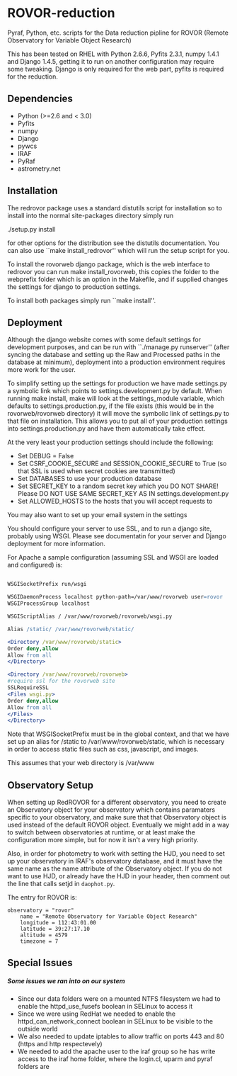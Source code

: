 ROVOR-reduction
===============

Pyraf, Python, etc. scripts for the Data reduction pipline for ROVOR (Remote Observatory for Variable Object Research)


This has been tested on RHEL with Python 2.6.6, Pyfits 2.3.1, numpy 1.4.1 and Django 1.4.5, getting it to run on another configuration
may require some tweaking. Django is only required for the web part, pyfits is required for the reduction.

Dependencies
------------

* Python  (>=2.6 and < 3.0)
* Pyfits 
* numpy  
* Django 
* pywcs 
* IRAF
* PyRaf
* astrometry.net


Installation
------------

The redrovor package uses a standard distutils script for installation
so to install into the normal site-packages directory simply run

./setup.py install

for other options for the distribution see the distutils documentation. You can
also use ``make install_redrovor'' which will run the setup script for you.

To install the rovorweb django package, which is the web interface to redrovor
you can run make install_rovorweb, this copies the folder to the webprefix folder which is an option in the Makefile, and if supplied changes the settings for django to production settings.

To install both packages simply run ``make install''.

Deployment
----------

Although the django website comes with some default settings for development purposes, and can be run with ``./manage.py runserver'' (after syncing the database and setting up the Raw and Processed paths in the database at minimum), deployment into a production environment requires more work for the user.

To simplify setting up the settings for production we have made settings.py a symbolic link which points to settings.development.py by default. When running make install, make will look at the settings_module variable, which defaults to settings.production.py, if the file exists (this would be in the rovorweb/rovorweb directory) it will move the symbolic link of settings.py to that file on installation. This allows you to put all of your production settings into settings.production.py and have them automatically take effect.

At the very least your production settings should include the following:
* Set DEBUG = False
* Set CSRF_COOKIE_SECURE and SESSION_COOKIE_SECURE to True (so that SSL is used when secret cookies are transmitted)
* Set DATABASES to use your production database
* Set SECRET_KEY to a random secret key which you DO NOT SHARE! Please DO NOT USE SAME SECRET_KEY AS IN settings.development.py
* Set ALLOWED_HOSTS to the hosts that you will accept requests to

You may also want to set up your email system in the settings

You should configure your server to use SSL, and to run a django site, probably using WSGI. Please see documentatin for your server
and Django deployment for more information.

For Apache a sample configuration (assuming SSL and WSGI are loaded and configured) is:
```apache

WSGISocketPrefix run/wsgi

WSGIDaemonProcess localhost python-path=/var/www/rovorweb user=rovor
WSGIProcessGroup localhost

WSGIScriptAlias / /var/www/rovorweb/rovorweb/wsgi.py

Alias /static/ /var/www/rovorweb/static/

<Directory /var/www/rovorweb/static>
Order deny,allow
Allow from all
</Directory>

<Directory /var/www/rovorweb/rovorweb>
#require ssl for the rovorweb site
SSLRequireSSL  
<Files wsgi.py>
Order deny,allow
Allow from all
</Files>
</Directory>
```

Note that WSGISocketPrefix must be in the global context, and that we have set
up an alias for /static to /var/www/rovorweb/static, which is necessary in order to access static files such as css, javascript, and images. 

This assumes that your web directory is /var/www

Observatory Setup
-----------------

When setting up RedROVOR for a different observatory, you need to create an Observatory object for your observatory which contains paramaters
specific to your observatory, and make sure that that Observatory object is used instead of the default ROVOR object. Eventually we might add in
a way to switch between observatories at runtime, or at least make the configuration more simple, but for now it isn't a very high priority.

Also, in order for photometry to work with setting the HJD, you need to set up your observatory in IRAF's observatory database, and it must have the same
name as the name attribute of the Observatory object. If you do not want to use HJD, or already have the HJD in your header, then comment out the line that 
calls setjd in `daophot.py`.

The entry for ROVOR is:
```
observatory = "rovor"
    name = "Remote Observatory for Variable Object Research"
    longitude = 112:43:01.00
    latitude = 39:27:17.10
    altitude = 4579
    timezone = 7
```

Special Issues
-------------

##### Some issues we ran into on our system #####

* Since our data folders were on a mounted NTFS filesystem we had to enable the httpd_use_fusefs boolean in SELinux to access it
* Since we were using RedHat we needed to enable the httpd_can_network_connect boolean in SELinux to be visible to the outside world
* We also needed to update iptables to allow traffic on ports 443 and 80 (https and http respectevely)
* We needed to add the apache user to the iraf group so he has write access to the iraf home folder, where the login.cl, uparm and pyraf folders are


